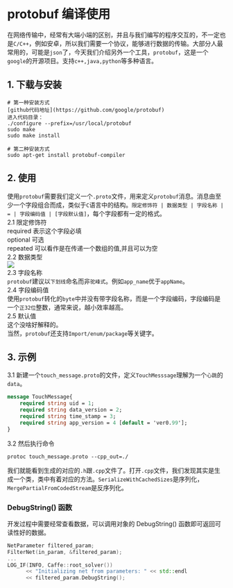 # protobuf 编译使用   

在网络传输中，经常有大端小端的区别，并且与我们编写的程序交互的，不一定也是`C/C++`，例如安卓，所以我们需要一个协议，能够进行数据的传输。大部分人最常用的，可能是`json`了，今天我们介绍另外一个工具，`protobuf`，这是一个`google`的开源项目。支持`c++,java,python`等多种语言。   

## 1. 下载与安装
```
# 第一种安装方式
[github代码地址](https://github.com/google/protobuf)
进入代码目录：
./configure --prefix=/usr/local/protobuf
sudo make
sudo make install

# 第二种安装方式  
sudo apt-get install protobuf-compiler
```
## 2. 使用  
使用`protobuf`需要我们定义一个`.proto`文件，用来定义`protobuf`消息。消息由至少一个字段组合而成，类似于`C`语言中的结构。`限定修饰符 | 数据类型 | 字段名称 | = | 字段编码值 | [字段默认值]`，每个字段都有一定的格式。   
2.1 限定修饰符    
required 表示这个字段必填   
optional 可选   
repeated 可以看作是在传递一个数组的值,并且可以为空  
2.2 数据类型   
![](../../pictures/type.png)   
2.3 字段名称   
`protobuf`建议以`下划线`命名而非`驼峰式`。例如`app_name`优于`appName`。   
2.4 字段编码值   
使用`protobuf`转化的`byte`中并没有带字段名称，而是一个字段编码，字段编码是一个`正32位`整数，通常来说，越小效率越高。   
2.5 默认值   
这个没啥好解释的。  
当然，`protobuf`还支持`Import/enum/package`等关键字。   
## 3. 示例  
3.1 新建一个`touch_message.proto`的文件，定义`TouchMesssage`理解为一个`心跳`的`data`。   
```proto
message TouchMessage{
	required string uid = 1;
	required string data_version = 2;
	required string time_stamp = 3;
	required string app_version = 4 [default = 'ver0.99'];
}
```
3.2 然后执行命令   
```
protoc touch_message.proto --cpp_out=./
```
我们就能看到生成的对应的`.h`跟`.cpp`文件了。打开`.cpp`文件，我们发现其实是生成一个类，类中有着对应的方法。`SerializeWithCachedSizes`是序列化，`MergePartialFromCodedStream`是反序列化。     

### DebugString() 函数   

开发过程中需要经常查看数据，可以调用对象的 DebugString() 函数即可返回可读性好的数据。   
```cpp
NetParameter filtered_param;
FilterNet(in_param, &filtered_param);
...
LOG_IF(INFO, Caffe::root_solver())
      << "Initializing net from parameters: " << std::endl
      << filtered_param.DebugString();
```